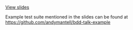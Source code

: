 [View slides](https://bdd-talk.herokuapp.com/)

Example test suite mentioned in the slides can be found at https://github.com/andymantell/bdd-talk-example
